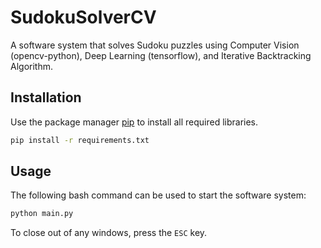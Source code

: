 # SudokuSolverCV
A software system that solves Sudoku puzzles using Computer Vision (opencv-python), Deep Learning (tensorflow), 
and Iterative Backtracking Algorithm. 

## Installation
Use the package manager [pip](https://pip.pypa.io/en/stable/) to install all required libraries.
```bash
pip install -r requirements.txt
```

## Usage
The following bash command can be used to start the software system:
```bash
python main.py
```
To close out of any windows, press the ``ESC`` key.
